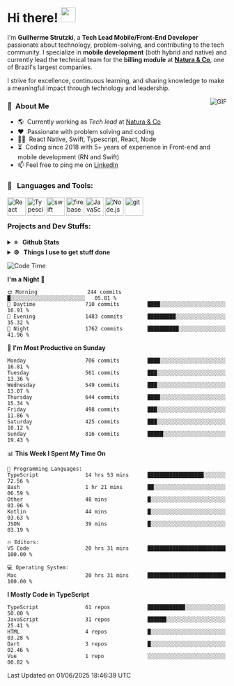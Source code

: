 # Hi there! <img src="https://github.com/TheDudeThatCode/TheDudeThatCode/blob/master/Assets/Hi.gif" width="34px" height="34px">

I'm **Guilherme Strutzki**, a **Tech Lead Mobile/Front-End Developer** passionate about technology, problem-solving, and contributing to the tech community. I specialize in **mobile development** (both hybrid and native) and currently lead the technical team for the **billing module** at **[Natura & Co](https://www.naturaeco.com/pt-br/)**, one of Brazil's largest companies. 

I strive for excellence, continuous learning, and sharing knowledge to make a meaningful impact through technology and leadership.

<img align="right" alt="GIF" src="https://spotify-github-profile.vercel.app/api/view?uid=22gkdonhf4okms5x5dsdjx7sy&cover_image=true&theme=default&bar_color=09ff00&bar_color_cover=false"/>

### :space_invader: &nbsp;About Me
- :earth_americas:&nbsp; Currently working as _Tech lead_ at [Natura & Co](https://www.naturaeco.com/pt-br/)
- :heart: &nbsp;Passionate with problem solving and coding
- :technologist: &nbsp;React Native, Swift, Typescript, React, Node
- :hourglass_flowing_sand: &nbsp;Coding since 2018 with 5+ years of experience in Front-end and mobile development (RN and Swift)
- 📫  Feel free to ping me on [LinkedIn](https://www.linkedin.com/in/guilherme-strutzki/?locale=en_US)

### 🔨 &nbsp; Languages and Tools:
<a href="https://reactjs.org/" target="_blank"> <img align="left" alt="React" height ="42px" src="https://raw.githubusercontent.com/rahul-jha98/github_readme_icons/main/language_and_tools/square/react/react.svg"></a>
<a href="https://www.typescriptlang.org/" target="_blank"><img align="left" alt="Typescirpt" height ="42px" src="https://raw.githubusercontent.com/rahul-jha98/github_readme_icons/main/language_and_tools/square/typescript/typescript.svg"></a>
<a href="https://developer.apple.com/swift/" target="_blank"> <img align="left" src="https://raw.githubusercontent.com/rahul-jha98/github_readme_icons/main/language_and_tools/square/swift/swift.svg" alt="swift" height="42px"/> </a> 
<a href="https://firebase.google.com/" target="_blank"> <img align="left" src="https://raw.githubusercontent.com/rahul-jha98/github_readme_icons/main/language_and_tools/square/firebase/firebase.svg" alt="firebase" height ="42px"/> </a>
<a href="https://developer.mozilla.org/en-US/docs/Web/JavaScript" target="_blank"> <img align="left" alt="JavaScript" height ="42px"  src="https://raw.githubusercontent.com/rahul-jha98/github_readme_icons/main/language_and_tools/square/javascript/javascript.svg"> </a>
<a href="https://nodejs.org" target="_blank"><img align="left" alt="Node.js" height ="42px" src="https://raw.githubusercontent.com/rahul-jha98/github_readme_icons/main/language_and_tools/square/node/node.svg"></a>
<a href="https://git-scm.com/" target="_blank"> <img src="https://raw.githubusercontent.com/rahul-jha98/github_readme_icons/main/language_and_tools/square/git-scm/git-scm.svg" align="left" alt="git" height='42px'/> </a> </br></br>


### Projects and Dev Stuffs:

<details>	
  <summary><b>⭐ &nbsp; Github Stats</b></summary>
  <br />
  <img src="https://github-readme-stats.vercel.app/api?username=guistrutzki&show_icons=true&theme=tokyonight"/>
</details>
 
<details>	
  <br />
  <summary><b>⚙️ &nbsp; Things I use to get stuff done</b></summary>
  	<ul>
  	    <li><b>OS:</b> macOS Big Sur 11.2</li>
	    <li><b>Laptop: </b> MacBook Pro (i7, Mid 2014)</li>
  	    <li><b>Browser: </b> Chrome</li>
	    <li><b>Terminal: </b> ZSH: Oh My Zsh</li>
	    <li><b>Code Editor:</b> VScode, XCode and Android Studio</li>
	    <li><b>To Stay Updated:</b> Twitter, Youtube and Instagram.</li>
	</ul>	
</details>

<!--START_SECTION:waka-->
![Code Time](http://img.shields.io/badge/Code%20Time-1%2C966%20hrs%2024%20mins-blue)

**I'm a Night 🦉** 

```text
🌞 Morning                244 commits         █░░░░░░░░░░░░░░░░░░░░░░░░   05.81 % 
🌆 Daytime                710 commits         ████░░░░░░░░░░░░░░░░░░░░░   16.91 % 
🌃 Evening                1483 commits        █████████░░░░░░░░░░░░░░░░   35.32 % 
🌙 Night                  1762 commits        ██████████░░░░░░░░░░░░░░░   41.96 % 
```
📅 **I'm Most Productive on Sunday** 

```text
Monday                   706 commits         ████░░░░░░░░░░░░░░░░░░░░░   16.81 % 
Tuesday                  561 commits         ███░░░░░░░░░░░░░░░░░░░░░░   13.36 % 
Wednesday                549 commits         ███░░░░░░░░░░░░░░░░░░░░░░   13.07 % 
Thursday                 644 commits         ████░░░░░░░░░░░░░░░░░░░░░   15.34 % 
Friday                   498 commits         ███░░░░░░░░░░░░░░░░░░░░░░   11.86 % 
Saturday                 425 commits         ███░░░░░░░░░░░░░░░░░░░░░░   10.12 % 
Sunday                   816 commits         █████░░░░░░░░░░░░░░░░░░░░   19.43 % 
```


📊 **This Week I Spent My Time On** 

```text
💬 Programming Languages: 
TypeScript               14 hrs 53 mins      ██████████████████░░░░░░░   72.56 % 
Bash                     1 hr 21 mins        ██░░░░░░░░░░░░░░░░░░░░░░░   06.59 % 
Other                    48 mins             █░░░░░░░░░░░░░░░░░░░░░░░░   03.96 % 
Kotlin                   44 mins             █░░░░░░░░░░░░░░░░░░░░░░░░   03.63 % 
JSON                     39 mins             █░░░░░░░░░░░░░░░░░░░░░░░░   03.19 % 

🔥 Editors: 
VS Code                  20 hrs 31 mins      █████████████████████████   100.00 % 

💻 Operating System: 
Mac                      20 hrs 31 mins      █████████████████████████   100.00 % 
```

**I Mostly Code in TypeScript** 

```text
TypeScript               61 repos            ████████████░░░░░░░░░░░░░   50.00 % 
JavaScript               31 repos            ██████░░░░░░░░░░░░░░░░░░░   25.41 % 
HTML                     4 repos             █░░░░░░░░░░░░░░░░░░░░░░░░   03.28 % 
Dart                     3 repos             █░░░░░░░░░░░░░░░░░░░░░░░░   02.46 % 
Vue                      1 repo              ░░░░░░░░░░░░░░░░░░░░░░░░░   00.82 % 
```




 Last Updated on 01/06/2025 18:46:39 UTC
<!--END_SECTION:waka-->
